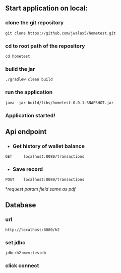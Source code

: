 ## Start application on local:
### clone the git repository
```
git clone https://github.com/jwalax5/hometest.git
```
### cd to root path of the repository
```
cd hometest
```
### build the jar
```
./gradlew clean build
```
### run the application
```
java -jar build/libs/hometest-0.0.1-SNAPSHOT.jar
```
### Application started!

## Api endpoint
- ### Get history of wallet balance
```
GET     localhost:8080/transactions 
```

- ### Save record
```
POST    localhost:8080/transactions 
```
**request param field same as pdf*

## Database
### url
```
http://localhost:8080/h2
```
### set jdbc 
```
jdbc:h2:mem:testdb
```
### click connect